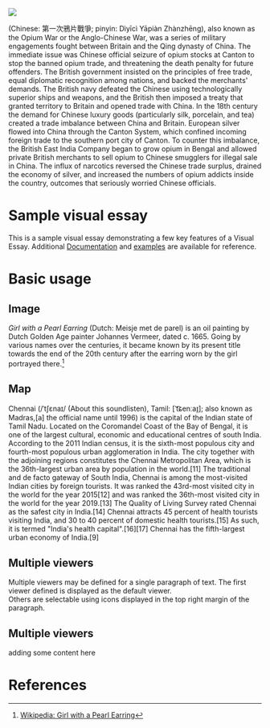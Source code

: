 <a href="https://juncture-digital.org"><img src="https://juncture-digital.org/images/ve-button.png"></a>

<param ve-config 
       title="Opium War"
       author="Mojo"
       banner="https://upload.wikimedia.org/wikipedia/commons/thumb/8/89/Destroying_Chinese_war_junks%2C_by_E._Duncan_%281843%29.jpg/800px-Destroying_Chinese_war_junks%2C_by_E._Duncan_%281843%29.jpg" 
       layout="vertical">
(Chinese: 第一次鴉片戰爭; pinyin: Dìyīcì Yāpiàn Zhànzhēng), also known as the Opium War or the Anglo-Chinese War, was a series of military engagements fought between Britain and the Qing dynasty of China. The immediate issue was Chinese official seizure of opium stocks at Canton to stop the banned opium trade, and threatening the death penalty for future offenders. The British government insisted on the principles of free trade, equal diplomatic recognition among nations, and backed the merchants' demands. The British navy defeated the Chinese using technologically superior ships and weapons, and the British then imposed a treaty that granted territory to Britain and opened trade with China.
<param ve-map>
In the 18th century the demand for Chinese luxury goods (particularly silk, porcelain, and tea) created a trade imbalance between China and Britain. European silver flowed into China through the Canton System, which confined incoming foreign trade to the southern port city of Canton. To counter this imbalance, the British East India Company began to grow opium in Bengal and allowed private British merchants to sell opium to Chinese smugglers for illegal sale in China. The influx of narcotics reversed the Chinese trade surplus, drained the economy of silver, and increased the numbers of opium addicts inside the country, outcomes that seriously worried Chinese officials.
<!-- Entities discussed throughout the essay are typically defined before the essay text and
     are thus available in all text.  Entity identifiers (QIDs) can be found in either
     Wikipedia or Wikidata (https://www.wikidata.org)> -->
<param ve-entity eid="Q185372"> <!-- Girl with a Pearl Earring painting -->
<param ve-entity eid="Q41264"> <!-- Johannes Vermeer -->
<param ve-entity eid="Q221092"> <!-- Mauritshuis -->
<param ve-entity eid="Q36600"> <!-- The Hague -->

# Sample visual essay

This is a sample visual essay demonstrating a few key features of a Visual Essay. Additional [Documentation](https://github.com/JSTOR-Labs/juncture/wiki) and [examples](https://jstor-labs.github.io/juncture-examples) are available for reference.
<param ve-image 
       manifest="https://iiif.juncture-digital.org/manifest/6dd738aed85597cac540ad31dd5818e86ef7f2918c7b43a9eb3123d5538e6e4c">

# Basic usage

## Image

_Girl with a Pearl Earring_ (Dutch: Meisje met de parel) is an oil painting by Dutch Golden Age painter Johannes Vermeer, 
dated c. 1665. Going by various names over the centuries, it became known by its present title towards the end of the 
20th century after the earring <span data-click-image-zoomto="1136,2730,1634,1033">worn</span> by the girl portrayed there.[^1]
<param ve-image 
       label="Girl with a Pearl Earring" 
       description="painting by Johannes Vermeer" 
       license="public domain" 
       url="https://upload.wikimedia.org/wikipedia/commons/5/5e/Common_lionfish_at_Shaab_El_Erg_reef.JPG">

## Map

Chennai (/ˈtʃɛnaɪ/ (About this soundlisten), Tamil: [ˈt͡ɕenːaɪ̯]; also known as Madras,[a] the official name until 1996) is the capital of the Indian state of Tamil Nadu. Located on the Coromandel Coast of the Bay of Bengal, it is one of the largest cultural, economic and educational centres of south India. According to the 2011 Indian census, it is the sixth-most populous city and fourth-most populous urban agglomeration in India. The city together with the adjoining regions constitutes the Chennai Metropolitan Area, which is the 36th-largest urban area by population in the world.[11] The traditional and de facto gateway of South India, Chennai is among the most-visited Indian cities by foreign tourists. It was ranked the 43rd-most visited city in the world for the year 2015[12] and was ranked the 36th-most visited city in the world for the year 2019.[13] The Quality of Living Survey rated Chennai as the safest city in India.[14] Chennai attracts 45 percent of health tourists visiting India, and 30 to 40 percent of domestic health tourists.[15] As such, it is termed "India's health capital".[16][17] Chennai has the fifth-largest urban economy of India.[9]
<param ve-map center="13.083694, 80.270186" zoom="10">

## Multiple viewers

Multiple viewers may be defined for a single paragraph of text.  The first viewer defined is displayed as the default viewer.  
Others are selectable using icons displayed in the top right margin of the paragraph.
<param ve-image 
       manifest="https://iiif.juncture-digital.org/manifest/6dd738aed85597cac540ad31dd5818e86ef7f2918c7b43a9eb3123d5538e6e4c">
<param ve-map center="Q36600" zoom="11">

## Multiple viewers
adding some content here 
<param ve-plant-specimen jpid="10.5555/al.ap.visual.premedpl0009975">


# References

[^1]: [Wikipedia: Girl with a Pearl Earring](https://en.wikipedia.org/wiki/Girl_with_a_Pearl_Earring)

